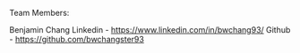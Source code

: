 Team Members:

Benjamin Chang Linkedin - https://www.linkedin.com/in/bwchang93/ Github - https://github.com/bwchangster93
